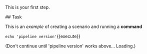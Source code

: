 This is your first step.

## Task

This is an _example_ of creating a scenario and running a **command**

`echo 'pipeline version'`{{execute}}

(Don't continue until 'pipeline version' works above...  Loading.)



